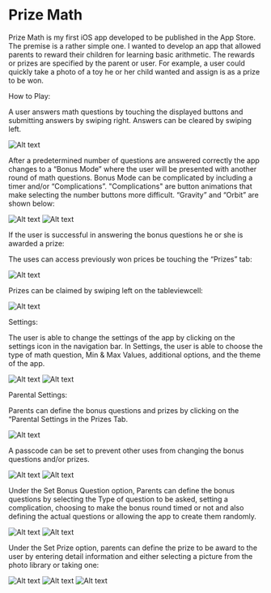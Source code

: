 # Prize Math

Prize Math is my first iOS app developed to be published in the App Store.  The premise is a rather simple one.  I wanted to develop an app that allowed parents to reward their children for learning basic arithmetic.  The rewards or prizes are specified by the parent or user.  For example, a user could quickly take a photo of a toy he or her child wanted and assign is as a prize to be won.  

How to Play:

A user answers math questions by touching the displayed buttons and submitting answers by swiping right.  Answers can be cleared by swiping left. 

![Alt text](/Images/howToPlay.PNG?raw=true "Home")

After a predetermined number of questions are answered correctly the app changes to a “Bonus Mode” where the user will be presented with another round of math questions.  Bonus Mode can be complicated by including a timer and/or “Complications”.  "Complications" are button animations that make selecting the number buttons more difficult.  “Gravity” and “Orbit” are shown below:

![Alt text](/Images/gravity.PNG?raw=true "Gravity") ![Alt text](/Images/orbit.PNG?raw=true "Gravity")

If the user is successful in answering the bonus questions he or she is awarded a prize:

The uses can access previously won prices be touching the “Prizes” tab:

![Alt text](/Images/prizeTab.PNG?raw=true "Prizes Tab")

Prizes can be claimed by swiping left on the tableviewcell:

![Alt text](/Images/claimPrize.PNG?raw=true "Prizes Tab")

Settings:

The user is able to change the settings of the app by clicking on the settings icon in the navigation bar.  In Settings, the user is able to choose the type of math question, Min & Max Values, additional options, and the theme of the app. 

![Alt text](/Images/settings.PNG?raw=true "Prizes Tab") ![Alt text](/Images/settings2.PNG?raw=true "Prizes Tab")

Parental Settings:

Parents can define the bonus questions and prizes by clicking on the “Parental Settings in the Prizes Tab.

![Alt text](/Images/settingsXXX.PNG?raw=true "Prizes Tab") 

A passcode can be set to prevent other uses from changing the bonus questions and/or prizes.

![Alt text](/Images/setPassword.PNG?raw=true "Passcode") ![Alt text](/Images/confirmPassword.PNG?raw=true "Passcode") 

Under the Set Bonus Question option, Parents can define the bonus questions by selecting the Type of question to be asked, setting a complication, choosing to make the bonus round timed or not and also defining the actual questions or allowing the app to create them randomly.

![Alt text](/Images/setBonus.PNG?raw=true "Set Bonus") ![Alt text](/Images/setBonus2.PNG?raw=true "Set Bonus") 

Under the Set Prize option, parents can define the prize to be award to the user by entering detail information and either selecting a picture from the photo library or taking one:

![Alt text](/Images/setPrizexxxx.PNG?raw=true "Set Prize") ![Alt text](/Images/bonusPicture.PNG?raw=true "Set Prize") ![Alt text](/Images/deletePrize.PNG?raw=true "Set Prize")

